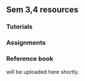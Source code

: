 ##  Sem 3,4 resources
### Tutorials 
### Assignments 
### Reference book                 
will be uploaded here shortly.
